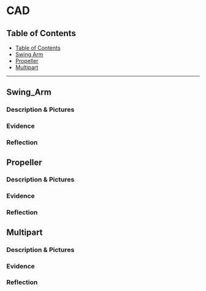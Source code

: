 # CAD

## Table of Contents
* [Table of Contents](#TableOfContents)
* [Swing Arm](#Swing_Arm)
* [Propeller](#Propeller)
* [Multipart](#Multipart)
---

## Swing_Arm

### Description & Pictures

### Evidence

### Reflection




## Propeller

### Description & Pictures

### Evidence

### Reflection





## Multipart

### Description & Pictures

### Evidence

### Reflection





